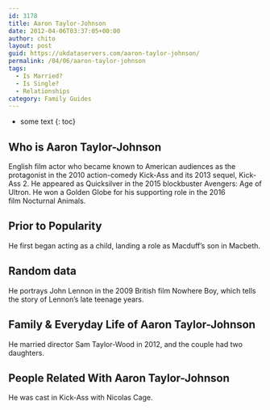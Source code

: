```yaml
---
id: 3178
title: Aaron Taylor-Johnson
date: 2012-04-06T03:37:05+00:00
author: chito
layout: post
guid: https://ukdataservers.com/aaron-taylor-johnson/
permalink: /04/06/aaron-taylor-johnson
tags:
  - Is Married?
  - Is Single?
  - Relationships
category: Family Guides
---
```


* some text
{: toc}
          
          
## Who is  Aaron Taylor-Johnson
                  
                  
                  
English film actor who became known to American audiences as the protagonist in the 2010 action-comedy Kick-Ass and its 2013 sequel, Kick-Ass 2. He appeared as Quicksilver in the 2015 blockbuster Avengers: Age of Ultron. He won a Golden Globe for his supporting role in the 2016 film Nocturnal Animals.
                  
                
                
                
## Prior to Popularity 
                  
                  
                  
He first began acting as a child, landing a role as Macduff&#8217;s son in Macbeth. 
                  
                
                
                
## Random data 
                  
                  
                  
He portrays John Lennon in the 2009 British film Nowhere Boy, which tells the story of Lennon&#8217;s late teenage years.
                  
                
                
                
## Family & Everyday Life of Aaron Taylor-Johnson
                  
                  
                  
He married director Sam Taylor-Wood in 2012, and the couple had two daughters.
                  
                
                
                
## People Related With  Aaron Taylor-Johnson
                  
                  
                  
He was cast in Kick-Ass with Nicolas Cage. 
                  
                
              
            
          
          
          
    
    
  
